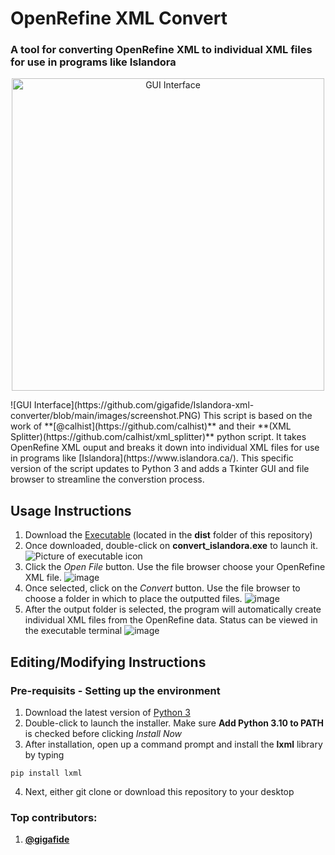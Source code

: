 # OpenRefine XML Convert
### A tool for converting OpenRefine XML to individual XML files for use in programs like Islandora 
<p align="center">
  <img alt="GUI Interface" width="500" src="https://github.com/gigafide/Islandora-xml-converter/blob/main/images/screenshot.PNG">

</p>
![GUI Interface](https://github.com/gigafide/Islandora-xml-converter/blob/main/images/screenshot.PNG)
This script is based on the work of **[@calhist](https://github.com/calhist)** and their **(XML Splitter)(https://github.com/calhist/xml_splitter)** python script.
It takes OpenRefine XML ouput and breaks it down into individual XML files for use in programs like [Islandora](https://www.islandora.ca/).
This specific version of the script updates to Python 3 and adds a Tkinter GUI and file browser to streamline the converstion process.


## Usage Instructions

1. Download the [Executable](dist) (located in the **dist** folder of this repository)
2. Once downloaded, double-click on **convert_islandora.exe** to launch it.
![Picture of executable icon](https://user-images.githubusercontent.com/2020580/159050066-9170324c-3b7b-4b34-b602-925c44a6a72c.png)
3. Click the *Open File* button. Use the file browser choose your OpenRefine XML file.
![image](https://user-images.githubusercontent.com/2020580/159051087-28ab52b1-97b7-48ea-85a9-e0bb63ca9771.png)
4. Once selected, click on the *Convert* button. Use the file browser to choose a folder in which to place the outputted files.
![image](https://user-images.githubusercontent.com/2020580/159051548-bf14eff6-b15d-4c1f-9ae8-ef2a0d58bdc8.png)
5. After the output folder is selected, the program will automatically create individual XML files from the OpenRefine data. Status can be viewed in the executable terminal
![image](https://user-images.githubusercontent.com/2020580/159051785-d8ff46b9-1ed2-4798-a5b8-a454f97b83f2.png)

## Editing/Modifying Instructions
### Pre-requisits - Setting up the environment
1. Download the latest version of [Python 3](https://www.python.org/downloads/)
2. Double-click to launch the installer. Make sure **Add Python 3.10 to PATH** is checked before clicking *Install Now*
3. After installation, open up a command prompt and install the **lxml** library by typing
```
pip install lxml
```
4. Next, either git clone or download this repository to your desktop

### Top contributors: 
1. **[@gigafide](https://github.com/gigafide)**
